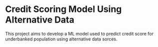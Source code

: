 # Credit Scoring Model Using Alternative Data
This project aims to develop a ML model used to predict credit score for underbanked population using alternative data sorces.
